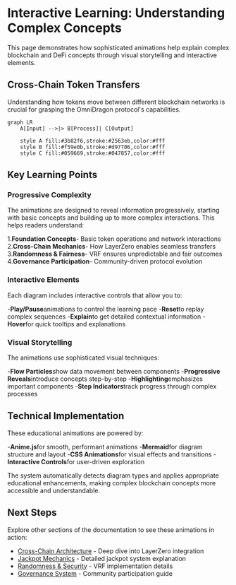 # Interactive Learning: Understanding Complex Concepts

This page demonstrates how sophisticated animations help explain complex blockchain and DeFi concepts through visual storytelling and interactive elements.

## Cross-Chain Token Transfers

Understanding how tokens move between different blockchain networks is crucial for grasping the OmniDragon protocol's capabilities.

<div data-concept="cross-chain"></div>

```mermaid
graph LR
    A[Input] -->|> B[Process]| C[Output]
    
    style A fill:#3b82f6,stroke:#2563eb,color:#fff
    style B fill:#f59e0b,stroke:#d97706,color:#fff
    style C fill:#059669,stroke:#047857,color:#fff
```

## Key Learning Points

### Progressive Complexity
The animations are designed to reveal information progressively, starting with basic concepts and building up to more complex interactions. This helps readers understand:

1.**Foundation Concepts**- Basic token operations and network interactions
2.**Cross-Chain Mechanics**- How LayerZero enables seamless transfers
3.**Randomness & Fairness**- VRF ensures unpredictable and fair outcomes
4.**Governance Participation**- Community-driven protocol evolution

### Interactive Elements
Each diagram includes interactive controls that allow you to:

-**Play/Pause**animations to control the learning pace
-**Reset**to replay complex sequences
-**Explain**to get detailed contextual information
-**Hover**for quick tooltips and explanations

### Visual Storytelling
The animations use sophisticated visual techniques:

-**Flow Particles**show data movement between components
-**Progressive Reveals**introduce concepts step-by-step
-**Highlighting**emphasizes important components
-**Step Indicators**track progress through complex processes

## Technical Implementation

These educational animations are powered by:

-**Anime.js**for smooth, performant animations
-**Mermaid**for diagram structure and layout
-**CSS Animations**for visual effects and transitions
-**Interactive Controls**for user-driven exploration

The system automatically detects diagram types and applies appropriate educational enhancements, making complex blockchain concepts more accessible and understandable.

## Next Steps

Explore other sections of the documentation to see these animations in action:

- [Cross-Chain Architecture](/concepts/cross-chain) - Deep dive into LayerZero integration
- [Jackpot Mechanics](/concepts/jackpot-system-consolidated-system) - Detailed jackpot system explanation  
- [Randomness & Security](/concepts/randomness) - VRF implementation details
- [Governance System](/concepts/governance) - Community participation guide 